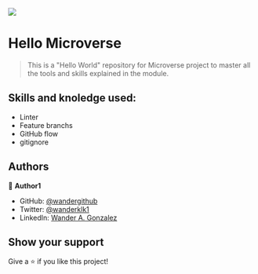 ![](https://img.shields.io/badge/Microverse-blueviolet)

# Hello Microverse

> This is a "Hello World" repository for Microverse project to master all the tools and skills explained in the module.

## Skills and knoledge used:

- Linter
- Feature branchs
- GitHub flow 
- gitignore

## Authors

👤 **Author1**

- GitHub: [@wandergithub](https://github.com/githubhandle)
- Twitter: [@wanderklk1](https://twitter.com/twitterhandle)
- LinkedIn: [Wander A. Gonzalez](https://linkedin.com/in/linkedinhandle)


## Show your support

Give a ⭐️ if you like this project!

